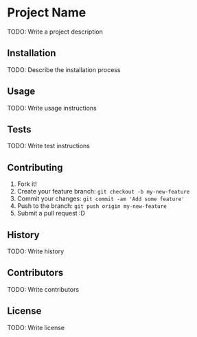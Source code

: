 # Project Name

TODO: Write a project description

## Installation

TODO: Describe the installation process

## Usage

TODO: Write usage instructions

## Tests

TODO: Write test instructions

## Contributing

1. Fork it!
2. Create your feature branch: `git checkout -b my-new-feature`
3. Commit your changes: `git commit -am 'Add some feature'`
4. Push to the branch: `git push origin my-new-feature`
5. Submit a pull request :D

## History

TODO: Write history

## Contributors

TODO: Write contributors

## License

TODO: Write license